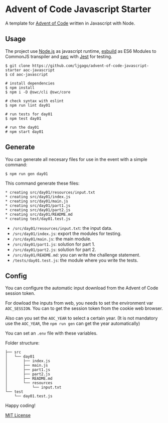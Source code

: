 # Advent of Code Javascript Starter

A template for [Advent of Code](https://adventofcode.com) written in Javascript with Node.

## Usage

The project use [Node.js](https://nodejs.org) as javascript runtime, [esbuild](https://esbuild.github.io)
as ES6 Modules to CommonJS transpiler and [swc](https://swc.rs) with [Jest](https://jestjs.io) for testing.

    $ git clone https://github.com/ljgago/advent-of-code-javascript-starter aoc-javascript
    $ cd aoc-javascript

    # install dependencies
    $ npm install
    $ npm i -D @swc/cli @swc/core

    # check syntax with eslint
    $ npm run lint day01

    # run tests for day01
    $ npm test day01

    # run the day01
    # npm start day01

## Generate

You can generate all necesary files for use in the event with a simple
command:

    $ npm run gen day01

This command generate these files:

    * creating src/day01/resources/input.txt
    * creating src/day01/index.js
    * creating src/day01/main.js
    * creating src/day01/part1.js
    * creating src/day01/part2.js
    * creating src/day01/README.md
    * creating test/day01.test.js

- `/src/day01/resources/input.txt`: the input data.
- `/src/day01/index.js`: export the modules for testing.
- `/src/day01/main.js`: the main module.
- `/src/day01/part1.js`: solution for part 1.
- `/src/day01/part2.js`: solution for part 2.
- `/src/day01/README.md`: you can write the challenge statement.
- `/tests/day01.test.js`: the module where you write the tests.

## Config

You can configure the automatic input download from the Advent of Code
session token.

For dowload the inputs from web, you needs to set the environment var
`AOC_SESSION`. You can to get the session token from the cookie web browser.

Also can you set the `AOC_YEAR` to select a certain year.
(It is not mandatory use the `AOC_YEAR`, the `npm run gen` can get the year automatically)

You can set an `.env` file with these variables.

Folder structure:

    ├── src
    │   └── day01
    │       ├── index.js
    │       ├── main.js
    │       ├── part1.js
    │       ├── part2.js
    │       ├── README.md
    │       └── resources
    │           └── input.txt
    └── test
        └── day01.test.js

Happy coding!

[MIT License](LICENSE)
